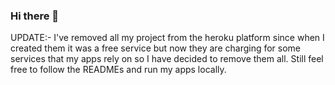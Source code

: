### Hi there 👋

UPDATE:- I've removed all my project from the heroku platform since when I created them it was a free service but now they are charging for some services that my apps rely on so I have decided to remove them all. Still feel free to follow the READMEs and run my apps locally.

<!--
**ShaneMuir/shanemuir** is a ✨ _special_ ✨ repository because its `README.md` (this file) appears on your GitHub profile.

Here are some ideas to get you started:

- 🔭 I’m currently working on ...
- 🌱 I’m currently learning ...
- 👯 I’m looking to collaborate on ...
- 🤔 I’m looking for help with ...
- 💬 Ask me about ...
- 📫 How to reach me: ...
- 😄 Pronouns: ...
- ⚡ Fun fact: ...
-->
